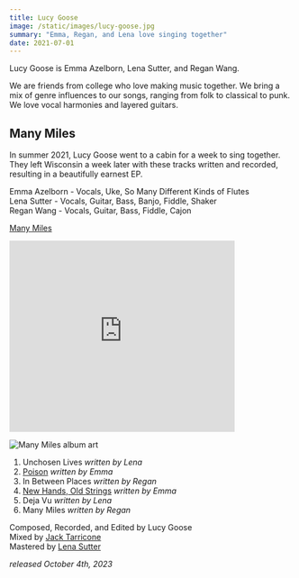```yaml
---
title: Lucy Goose
image: /static/images/lucy-goose.jpg
summary: "Emma, Regan, and Lena love singing together"
date: 2021-07-01
---
```


Lucy Goose is Emma Azelborn, Lena Sutter, and Regan Wang. 

We are friends from college who love making music together. We bring a mix of genre influences to our songs, ranging from folk to classical to punk. We love vocal harmonies and layered guitars.

## Many Miles

In summer 2021, Lucy Goose went to a cabin for a week to sing together. They left Wisconsin a week later with these tracks written and recorded, resulting in a beautifully earnest EP.

Emma Azelborn - Vocals, Uke, So Many Different Kinds of Flutes  
Lena Sutter - Vocals, Guitar, Bass, Banjo, Fiddle, Shaker  
Regan Wang - Vocals, Guitar, Bass, Fiddle, Cajon  

[Many Miles](https://album.link/i/1710103597)

<iframe style="border: 0; width: 400px; height: 340px;" src="https://bandcamp.com/EmbeddedPlayer/album=3966217537/size=large/bgcol=ffffff/linkcol=0687f5/artwork=small/transparent=true/" seamless><a href="https://lucygoose.bandcamp.com/album/many-miles">Many Miles by Lucy Goose</a></iframe>

![Many Miles album art](/static/images/many-miles.jpg)

1. Unchosen Lives _written by Lena_  
2. [Poison](/songs/poison) _written by Emma_  
3. In Between Places _written by Regan_  
4. [New Hands, Old Strings](/songs/new-hands-old-strings) _written by Emma_  
5. Deja Vu _written by Lena_  
6. Many Miles _written by Regan_  

Composed, Recorded, and Edited by Lucy Goose  
Mixed by [Jack Tarricone](https://jacktarricone.com/)   
Mastered by [Lena Sutter](https://lenasutter.com/)  

_released October 4th, 2023_
